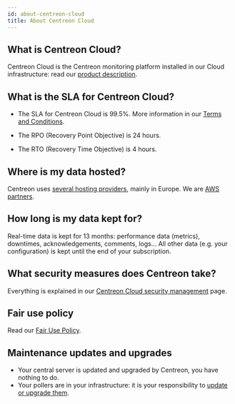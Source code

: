 ```yaml
---
id: about-centreon-cloud
title: About Centreon Cloud
---
```


## What is Centreon Cloud?

Centreon Cloud is the Centreon monitoring platform installed in our Cloud infrastructure: read our [product description](https://www.centreon.com/centreon-cloud/).

## What is the SLA for Centreon Cloud?

* The SLA for Centreon Cloud is 99.5%. More information in our [Terms and Conditions](https://www.centreon.com/legal/en/Cloud-Services-terms-ROW).

* The RPO (Recovery Point Objective) is 24 hours.

* The RTO (Recovery Time Objective) is 4 hours.

## Where is my data hosted?

Centreon uses [several hosting providers](../security/security.md#hosting-security), mainly in Europe. We are [AWS partners](https://www.centreon.com/partners/centreon-on-aws/).

## How long is my data kept for?

Real-time data is kept for 13 months: performance data (metrics), downtimes, acknowledgements, comments, logs...
All other data (e.g. your configuration) is kept until the end of your subscription.

## What security measures does Centreon take?

Everything is explained in our [Centreon Cloud security management](../security/security.md) page.

## Fair use policy

Read our [Fair Use Policy](https://www.centreon.com/legal/en/centreon-cloud-service-fair-use-policy).

## Maintenance updates and upgrades

* Your central server is updated and upgraded by Centreon, you have nothing to do.
* Your pollers are in your infrastructure: it is your responsibility to [update or upgrade them](../installation/poller-update-upgrade.md).
